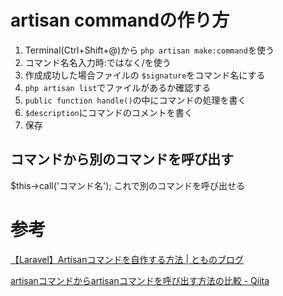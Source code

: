 # artisan commandの作り方

1. Terminal(Ctrl+Shift+@)から `php artisan make:command`を使う
2. コマンド名名入力時:ではなく/を使う
3. 作成成功した場合ファイルの `$signature`をコマンド名にする
4. `php artisan list`でファイルがあるか確認する
5. `public function handle()`の中にコマンドの処理を書く
6. `$description`にコマンドのコメントを書く
7. 保存

## コマンドから別のコマンドを呼び出す

$this->call('コマンド名');
これで別のコマンドを呼び出せる

# 参考

[【Laravel】Artisanコマンドを自作する方法 \| とものブログ](https://se-tomo.com/2018/10/13/laravel-%E3%82%AB%E3%82%B9%E3%82%BF%E3%83%A0%E3%82%B3%E3%83%9E%E3%83%B3%E3%83%89/)

[artisanコマンドからartisanコマンドを呼び出す方法の比較 \- Qiita](https://qiita.com/orange634nty/items/9cbcc5cbe9174966a74b)